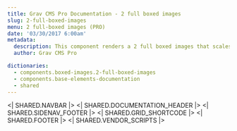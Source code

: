 ```yaml
---
title: Grav CMS Pro Documentation - 2 full boxed images
slug: 2-full-boxed-images
menu: 2 full-boxed images (PRO)
date: '03/30/2017 6:00am'
metadata:
  description: This component renders a 2 full boxed images that scales when mouse is placed over them and with a nice caption at their bottom
  author: Grav CMS Pro

dictionaries:
  - components.boxed-images.2-full-boxed-images
  - components.base-elements-documentation
  - shared
---
```


<| SHARED.NAVBAR |>
<| SHARED.DOCUMENTATION_HEADER |>
<| SHARED.SIDENAV_FOOTER |>
<| SHARED.GRID_SHORTCODE |>
<| SHARED.FOOTER |>
<| SHARED.VENDOR_SCRIPTS |>

